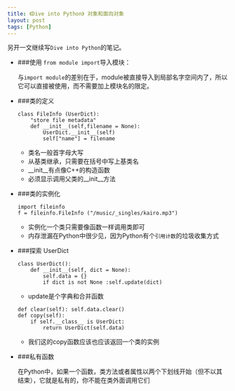 ```yaml
---
title: 《Dive into Python》 对象和面向对象
layout: post
tags: [Python]
---
```


另开一文继续写`Dive into Python`的笔记。


- ###使用 `from module import`导入模块：

    与`import module`的差别在于，module被直接导入到局部名字空间内了，所以它可以直接被使用，而不需要加上模块名的限定。
    
- ###类的定义

    ```
    class FileInfo (UserDict):
        "store file metadata"
        def __init__(self,filename = None):
            UserDict.__init__(self)
            self["name"] = filename
    ```
    
    - 类名一般首字母大写
    - 从基类继承，只需要在括号中写上基类名
    - __init__有点像C++的构造函数
    - 必须显示调用父类的__init__方法
    
- ###类的实例化

    ```
    import fileinfo
    f = fileinfo.FileInfo ("/music/_singles/kairo.mp3")
    ```
    - 实例化一个类只需要像函数一样调用类即可
    - 内存泄漏在Python中很少见，因为Python有个`引用计数`的垃圾收集方式
    
- ###探索 UserDict

    ```
    class UserDict():
        def __init__(self, dict = None):
            self.data = {}
            if dict is not None :self.update(dict)
    ```
    
    - update是个字典和合并函数
    
    ```
    def clear(self): self.data.clear()
    def copy(self):
        if self.__class__ is UserDict:
            return UserDict(self.data)
    ```
    - 我们这的copy函数应该也应该返回一个类的实例
    
- ###私有函数

    在Python中，如果一个函数，类方法或者属性以两个下划线开始（但不以其结束），它就是私有的，你不能在类外面调用它们
